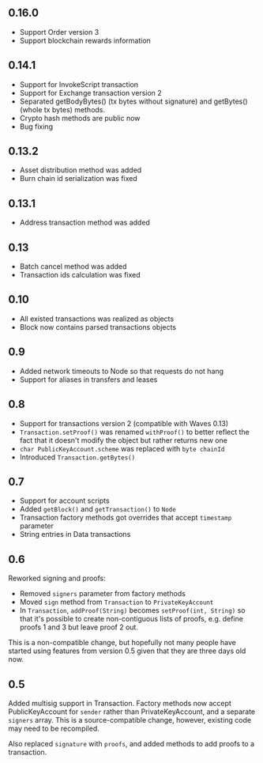 ## 0.16.0
- Support Order version 3
- Support blockchain rewards information


## 0.14.1

- Support for InvokeScript transaction
- Support for Exchange transaction version 2
- Separated getBodyBytes() (tx bytes without signature) and getBytes() (whole tx bytes) methods.
- Crypto hash methods are public now
- Bug fixing


## 0.13.2

- Asset distribution method was added
- Burn chain id serialization was fixed

## 0.13.1

- Address transaction method was added

## 0.13

- Batch cancel method was added
- Transaction ids calculation was fixed

## 0.10
- All existed transactions was realized as objects
- Block now contains parsed transactions objects

## 0.9
- Added network timeouts to Node so that requests do not hang
- Support for aliases in transfers and leases

## 0.8
- Support for transactions version 2 (compatible with Waves 0.13)
- `Transaction.setProof()` was renamed `withProof()` to better reflect the fact that it doesn't modify the object but rather returns new one
- `char PublicKeyAccount.scheme` was replaced with `byte chainId`
- Introduced `Transaction.getBytes()`

## 0.7
- Support for account scripts
- Added `getBlock()` and `getTransaction()` to `Node`
- Transaction factory methods got overrides that accept `timestamp` parameter
- String entries in Data transactions

## 0.6

Reworked signing and proofs:
- Removed `signers` parameter from factory methods
- Moved `sign` method from `Transaction` to `PrivateKeyAccount`
- In `Transaction`, `addProof(String)` becomes `setProof(int, String)` so that it's possible to create non-contiguous lists of proofs, e.g. define proofs 1 and 3 but leave proof 2 out.

This is a non-compatible change, but hopefully not many people have started using features from version 0.5 given that they are three days old now.

## 0.5

Added multisig support in Transaction. Factory methods now accept PublicKeyAccount for `sender` rather than PrivateKeyAccount, and a separate `signers` array. This is a source-compatible change, however, existing code may need to be recompiled.

Also replaced `signature` with `proofs`, and added methods to add proofs to a transaction.
